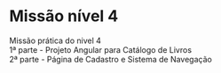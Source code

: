 # Missão nível 4
Missão prática do nivel 4
<br>
1ª parte - Projeto Angular para Catálogo de Livros 
<br>
2ª parte - Página de Cadastro e Sistema de Navegação 
